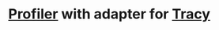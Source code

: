 # [Profiler] with adapter for [Tracy]



[Profiler]:https://packagist.org/packages/petrknap/php-profiler
[Tracy]:https://tracy.nette.org/
